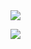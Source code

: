 <img src="https://capsule-render.vercel.app/api?type=waving&color=auto&height=300&section=header&text=capsule%20render&fontSize=90" />

<a href="https://www.instagram.com/hh__moa/" target="_blank"><img src="https://img.shields.io/badge/instagram-C689C6?style=flat-square&logo=instagram&logoColor=white"></a>
